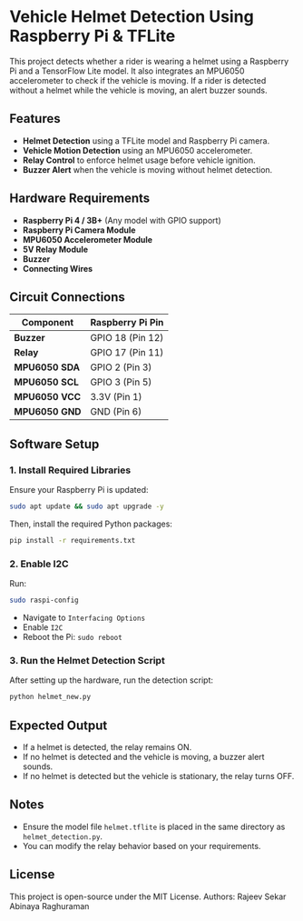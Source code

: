 # Vehicle Helmet Detection Using Raspberry Pi & TFLite

This project detects whether a rider is wearing a helmet using a Raspberry Pi and a TensorFlow Lite model. It also integrates an MPU6050 accelerometer to check if the vehicle is moving. If a rider is detected without a helmet while the vehicle is moving, an alert buzzer sounds.

## Features
- **Helmet Detection** using a TFLite model and Raspberry Pi camera.
- **Vehicle Motion Detection** using an MPU6050 accelerometer.
- **Relay Control** to enforce helmet usage before vehicle ignition.
- **Buzzer Alert** when the vehicle is moving without helmet detection.

## Hardware Requirements
- **Raspberry Pi 4 / 3B+** (Any model with GPIO support)
- **Raspberry Pi Camera Module**
- **MPU6050 Accelerometer Module**
- **5V Relay Module**
- **Buzzer**
- **Connecting Wires**

## Circuit Connections
| Component        | Raspberry Pi Pin |
|-----------------|----------------|
| **Buzzer**      | GPIO 18 (Pin 12) |
| **Relay**       | GPIO 17 (Pin 11) |
| **MPU6050 SDA** | GPIO 2 (Pin 3) |
| **MPU6050 SCL** | GPIO 3 (Pin 5) |
| **MPU6050 VCC** | 3.3V (Pin 1) |
| **MPU6050 GND** | GND (Pin 6) |

## Software Setup

### 1. Install Required Libraries
Ensure your Raspberry Pi is updated:
```sh
sudo apt update && sudo apt upgrade -y
```

Then, install the required Python packages:
```sh
pip install -r requirements.txt
```

### 2. Enable I2C
Run:
```sh
sudo raspi-config
```
- Navigate to `Interfacing Options`
- Enable `I2C`
- Reboot the Pi: `sudo reboot`

### 3. Run the Helmet Detection Script
After setting up the hardware, run the detection script:
```sh
python helmet_new.py
```

## Expected Output
- If a helmet is detected, the relay remains ON.
- If no helmet is detected and the vehicle is moving, a buzzer alert sounds.
- If no helmet is detected but the vehicle is stationary, the relay turns OFF.

## Notes
- Ensure the model file `helmet.tflite` is placed in the same directory as `helmet_detection.py`.
- You can modify the relay behavior based on your requirements.

## License
This project is open-source under the MIT License.
Authors:
Rajeev Sekar 
Abinaya Raghuraman 

